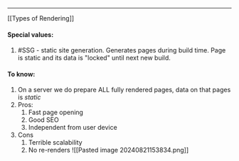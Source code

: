 ***
[[Types of Rendering]]
#### Special values:
1. #SSG - static site generation. Generates pages during build time. Page is static and its data is "locked" until next new build.   
#### To know: 
1. On a server we do prepare ALL fully rendered pages, data on that pages is *static*
2. Pros:
	1. Fast page opening
	2. Good SEO
	3. Independent from user device
3. Cons
	1. Terrible scalability 
	2. No re-renders 
	![[Pasted image 20240821153834.png]]
